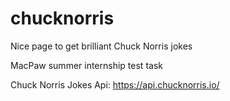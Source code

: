 # chucknorris
Nice page to get brilliant Chuck Norris jokes

MacPaw summer internship test task

Chuck Norris Jokes Api: https://api.chucknorris.io/
